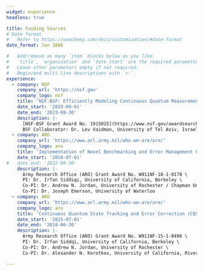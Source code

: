 ```yaml
---
widget: experience
headless: true

title: Funding Sources
# Date format
#   Refer to https://wowchemy.com/docs/customization/#date-format
date_format: Jan 2006

#   Add/remove as many `item` blocks below as you like.
#   `title`, `organization` and `date_start` are the required parameters.
#   Leave other parameters empty if not required.
#   Begin/end multi-line descriptions with `>-`.
experience:
  - company: NSF
    company_url: 'https://nsf.gov'
    company_logo: nsf
    title: 'NSF-BSF: Efficiently Modeling Continuous Quantum Measurements of High-Dimensional Multi-Qubit Systems'
    date_start: '2019-09-01'
    date_end: '2023-08-30'
    description: |-
      [NSF-BSF Grant Award No. 1915015](https://www.nsf.gov/awardsearch/showAward?AWD_ID=1915015) \
      BSF Collaborator: Dr. Lev Vaidman, University of Tel Aviv, Israel
  - company: ARO
    company_url: 'https://www.arl.army.mil/who-we-are/aro/'
    company_logo: aro
    title: 'Implementation of Novel Benchmarking and Error Management Protocols in Planar Transmon Processors'
    date_start: '2018-07-01'
#   date_end: '2022-09-30'
    description: |-
      Army Research Office (ARO) Grant Award No. W911NF-18-1-0178 \
      PI: Dr. Irfan Siddiqi, University of California, Berkeley \
      Co-PI: Dr. Andrew N. Jordan, University of Rochester / Chapman University \
      Co-PI: Dr. Joseph Emerson, University of Waterloo
  - company: ARO
    company_url: 'https://www.arl.army.mil/who-we-are/aro/'
    company_logo: aro
    title: 'Continuous Quantum State Tracking and Error Correction (CQSTEC)'
    date_start: '2015-07-01'
    date_end: '2018-06-30'
    description: |-
      Army Research Office (ARO) Grant Award No. W911NF-15-1-0496 \
      PI: Dr. Irfan Siddqi, University of California, Berkeley \
      Co-PI: Dr. Andrew N. Jordan, University of Rochester \
      Co-PI: Dr. Alexander N. Korotkov, University of California, Riverside

---
```

